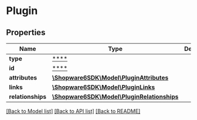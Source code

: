 # Plugin

## Properties
Name | Type | Description | Notes
------------ | ------------- | ------------- | -------------
**type** | [****](.md) |  | [optional] 
**id** | [****](.md) |  | [optional] 
**attributes** | [**\Shopware6SDK\Model\PluginAttributes**](PluginAttributes.md) |  | [optional] 
**links** | [**\Shopware6SDK\Model\PluginLinks**](PluginLinks.md) |  | [optional] 
**relationships** | [**\Shopware6SDK\Model\PluginRelationships**](PluginRelationships.md) |  | [optional] 

[[Back to Model list]](../../README.md#documentation-for-models) [[Back to API list]](../../README.md#documentation-for-api-endpoints) [[Back to README]](../../README.md)

